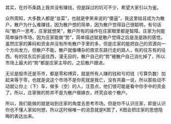 
其实，在炒币条路上我并没有赚钱，但是踩过的坑可不少，希望大家引以为鉴。

众所周知，大多数人都是“韭菜”，也就是李笑来说的“傻逼”，我这里姑且成为为散户。散户为什么难赚钱，因为散户想的简单，因为散户觉得自己很聪明，有句话叫“散户一思考，庄家就想笑”，散户所有的操作在庄家眼里都是智障。庄家为何能简单操作市场，因为庄家能做“势”，简单描述就是散户觉得之后是涨是跌的感觉。虽然庄家的筹码和资金并没有所有散户手里的多，但是庄家的能把自己的资源向一个方向发力，但散户不能，散户就像嘈杂的南京东路行走的路人，有的往东有的往西，有的往东后折返往西，漫无目的，散户自己的“势”被散户自己消化掉了，所以市场上最大的“势”都是庄家主导的，之后散户跟进。

无论是股市还是币市，都是零和博弈，就是所有人赚的钱和亏的钱（亏算负数）加起来等于零，也就是说这个市场不是你死就是我亡，没有共赢一说，所以那些动不动就让你上（下）车，做多（空）的人，注意点，他们很可能是看中你手中的资金了。所以，庄家做的势并不是为散户做嫁衣，终究会收个散户。

所以，我们能做的就是站到庄家的角度去思考市场。但是你不认识庄家，即是认识你也不懂人家如何想，所以这时候唯一的消息就是K图了，K图会把庄家的思想隐晦的表达出来。